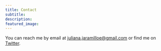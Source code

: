 ```yaml
---
title: Contact
subtitle: 
description: 
featured_image:
---
```




You can reach me by email at [juliana.jaramilloe@gmail.com](mailto:juliana.jaramilloe@gmail.com) or find me on [Twitter](https://twitter.com/julia_jarame).